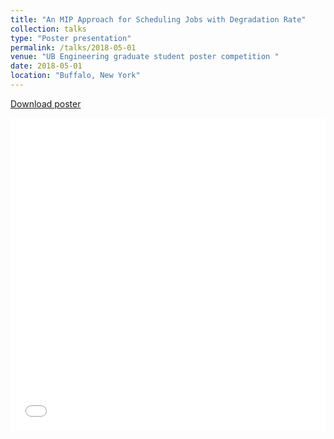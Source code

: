```yaml
---
title: "An MIP Approach for Scheduling Jobs with Degradation Rate"
collection: talks
type: "Poster presentation"
permalink: /talks/2018-05-01
venue: "UB Engineering graduate student poster competition "
date: 2018-05-01
location: "Buffalo, New York"
---
```


[Download poster](http:///faarabi.github.io/files/PosterCompetition.pdf)


<iframe src="/files/PosterCompetition.pdf" width="100%" height="500" frameborder="no" border="0" marginwidth="0" marginheight="0"></iframe>
